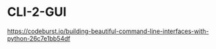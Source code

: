 # CLI-2-GUI
https://codeburst.io/building-beautiful-command-line-interfaces-with-python-26c7e1bb54df
